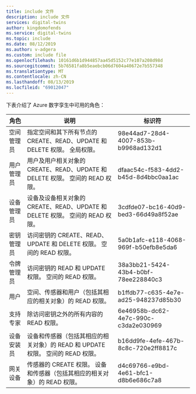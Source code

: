 ```yaml
---
title: include 文件
description: include 文件
services: digital-twins
author: kingdomofends
ms.service: digital-twins
ms.topic: include
ms.date: 08/12/2019
ms.author: v-adgera
ms.custom: include file
ms.openlocfilehash: 10161d6b1d944857aa45d5152c77e107a208d98d
ms.sourcegitcommit: 5b76581fa8b5eaebcb06d7604a40672e7b557348
ms.translationtype: MT
ms.contentlocale: zh-CN
ms.lasthandoff: 08/13/2019
ms.locfileid: "69012047"
---
```

下表介绍了 Azure 数字孪生中可用的角色：

| **角色** | **说明** | **标识符** |
| --- | --- | --- |
| 空间管理员 | 指定空间和其下所有节点的 CREATE、READ、UPDATE 和 DELETE 权限。 全局权限。 | 98e44ad7-28d4-4007-853b-b9968ad132d1 |
| 用户管理员| 用户及用户相关对象的 CREATE、READ、UPDATE 和 DELETE 权限。 空间的 READ 权限。 | dfaac54c-f583-4dd2-b45d-8d4bbc0aa1ac |
| 设备管理员 | 设备及设备相关对象的 CREATE、READ、UPDATE 和 DELETE 权限。 空间的 READ 权限。 | 3cdfde07-bc16-40d9-bed3-66d49a8f52ae |
| 密钥管理员 | 访问密钥的 CREATE、READ、UPDATE 和 DELETE 权限。 空间的 READ 权限。 | 5a0b1afc-e118-4068-969f-b50efb8e5da6 |
| 令牌管理员 |  访问密钥的 READ 和 UPDATE 权限。 空间的 READ 权限。 | 38a3bb21-5424-43b4-b0bf-78ee228840c3 |
| 用户 |  空间、传感器和用户（包括其相应的相关对象）的 READ 权限。 | b1ffdb77-c635-4e7e-ad25-948237d85b30 |
| 支持专家 |  除访问密钥之外的所有内容的 READ 权限。 | 6e46958b-dc62-4e7c-990c-c3da2e030969 |
| 设备安装员 | 设备和传感器（包括其相应的相关对象）的 READ 和 UPDATE 权限。 空间的 READ 权限。 | b16dd9fe-4efe-467b-8c8c-720e2ff8817c |
| 网关设备 | 传感器的 CREATE 权限。 设备和传感器（包括其相应的相关对象）的 READ 权限。 | d4c69766-e9bd-4e61-bfc1-d8b6e686c7a8 |